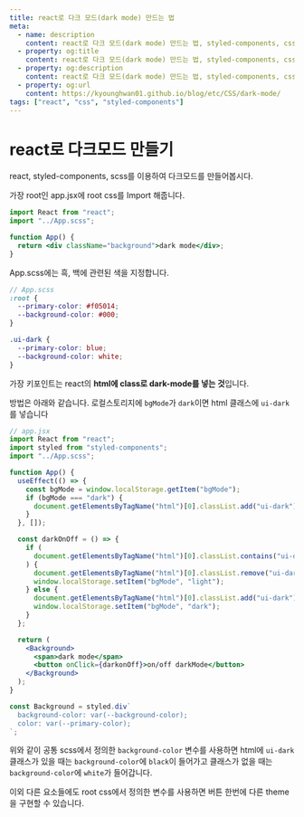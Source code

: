 ```yaml
---
title: react로 다크 모드(dark mode) 만드는 법
meta:
  - name: description
    content: react로 다크 모드(dark mode) 만드는 법, styled-components, css, scss, theme
  - property: og:title
    content: react로 다크 모드(dark mode) 만드는 법, styled-components, css, scss, theme
  - property: og:description
    content: react로 다크 모드(dark mode) 만드는 법, styled-components, css, scss, theme
  - property: og:url
    content: https://kyounghwan01.github.io/blog/etc/CSS/dark-mode/
tags: ["react", "css", "styled-components"]
---
```


# react로 다크모드 만들기

react, styled-components, scss를 이용하여 다크모드를 만들어봅시다.

가장 root인 app.jsx에 root css를 Import 해줍니다.

```jsx
import React from "react";
import "../App.scss";

function App() {
  return <div className="background">dark mode</div>;
}
```

App.scss에는 흑, 백에 관련된 색을 지정합니다.

```scss
// App.scss
:root {
  --primary-color: #f05014;
  --background-color: #000;
}

.ui-dark {
  --primary-color: blue;
  --background-color: white;
}
```

가장 키포인트는 react의 **html에 class로 dark-mode를 넣는 것**입니다.

방법은 아래와 같습니다. 로컬스토리지에 `bgMode`가 `dark`이면 html 클래스에 `ui-dark`를 넣습니다

```jsx
// app.jsx
import React from "react";
import styled from "styled-components";
import "../App.scss";

function App() {
  useEffect(() => {
    const bgMode = window.localStorage.getItem("bgMode");
    if (bgMode === "dark") {
      document.getElementsByTagName("html")[0].classList.add("ui-dark");
    }
  }, []);

  const darkOnOff = () => {
    if (
      document.getElementsByTagName("html")[0].classList.contains("ui-dark")
    ) {
      document.getElementsByTagName("html")[0].classList.remove("ui-dark");
      window.localStorage.setItem("bgMode", "light");
    } else {
      document.getElementsByTagName("html")[0].classList.add("ui-dark");
      window.localStorage.setItem("bgMode", "dark");
    }
  };

  return (
    <Background>
      <span>dark mode</span>
      <button onClick={darkonOff}>on/off darkMode</button>
    </Background>
  );
}

const Background = styled.div`
  background-color: var(--background-color);
  color: var(--primary-color);
`;
```

위와 같이 공통 scss에서 정의한 `background-color` 변수를 사용하면 html에 `ui-dark` 클래스가 있을 때는 `background-color`에 `black`이 들어가고 클래스가 없을 때는 `background-color`에 `white`가 들어갑니다.

이외 다른 요소들에도 root css에서 정의한 변수를 사용하면 버튼 한번에 다른 theme을 구현할 수 있습니다.

<TagLinks />

<Disqus />
